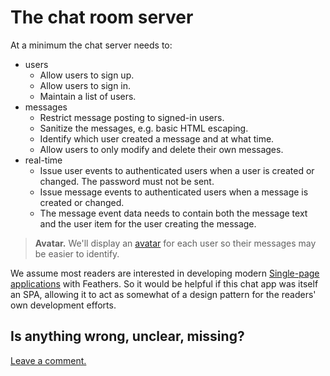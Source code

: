# The chat room server

At a minimum the chat server needs to:

- users
    - Allow users to sign up.
    - Allow users to sign in.
    - Maintain a list of users.
- messages
    - Restrict message posting to signed-in users.
    - Sanitize the messages, e.g. basic HTML escaping.
    - Identify which user created a message and at what time.
    - Allow users to only modify and delete their own messages.
- real-time
    - Issue user events to authenticated users when a user is created or changed.
    The password must not be sent.
    - Issue message events to authenticated users when a message is created or changed.
    - The message event data needs to contain both the message text
    and the user item for the user creating the message.

> **Avatar.** We'll display an
[avatar](http://techterms.com/definition/avatar)
for each user so their messages may be easier to identify.

We assume most readers are interested in developing modern
[Single-page applications](https://en.wikipedia.org/wiki/Single-page_application)
with Feathers.
So it would be helpful if this chat app was itself an SPA,
allowing it to act as somewhat of a design pattern for the readers' own development efforts.

## Is anything wrong, unclear, missing?
[Leave a comment.](https://github.com/feathersjs/feathers-guide/issues/new?title=Comment:Chat-Server-Readme&body=Comment:Chat-Server-Readme)
